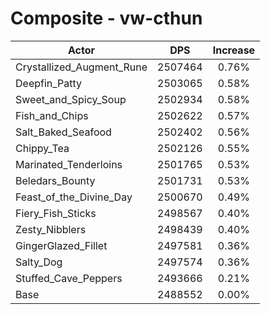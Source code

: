 # Composite - vw-cthun
| Actor | DPS | Increase |
|---|:---:|:---:|
|Crystallized_Augment_Rune|2507464|0.76%|
|Deepfin_Patty|2503065|0.58%|
|Sweet_and_Spicy_Soup|2502934|0.58%|
|Fish_and_Chips|2502622|0.57%|
|Salt_Baked_Seafood|2502402|0.56%|
|Chippy_Tea|2502126|0.55%|
|Marinated_Tenderloins|2501765|0.53%|
|Beledars_Bounty|2501731|0.53%|
|Feast_of_the_Divine_Day|2500670|0.49%|
|Fiery_Fish_Sticks|2498567|0.40%|
|Zesty_Nibblers|2498439|0.40%|
|GingerGlazed_Fillet|2497581|0.36%|
|Salty_Dog|2497574|0.36%|
|Stuffed_Cave_Peppers|2493666|0.21%|
|Base|2488552|0.00%|
